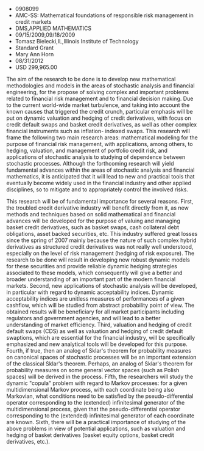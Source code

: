 
* 0908099
* AMC-SS: Mathematical foundations of responsible risk management in credit markets
* DMS,APPLIED MATHEMATICS
* 09/15/2009,09/18/2009
* Tomasz Bielecki,IL,Illinois Institute of Technology
* Standard Grant
* Mary Ann Horn
* 08/31/2012
* USD 299,965.00

The aim of the research to be done is to develop new mathematical methodologies
and models in the areas of stochastic analysis and financial engineering, for
the propose of solving complex and important problems related to financial risk
management and to financial decision making. Due to the current world-wide
market turbulence, and taking into account the known causes that triggered the
credit crunch, particular emphasis will be put on dynamic valuation and hedging
of credit derivatives, with focus on credit default swaps and basket credit
derivatives, as well as other complex financial instruments such as inflation-
indexed swaps. This research will frame the following two main research areas:
mathematical modeling for the purpose of financial risk management, with
applications, among others, to hedging, valuation, and management of portfolio
credit risk, and applications of stochastic analysis to studying of dependence
between stochastic processes. Although the forthcoming research will yield
fundamental advances within the areas of stochastic analysis and financial
mathematics, it is anticipated that it will lead to new and practical tools that
eventually become widely used in the financial industry and other applied
disciplines, so to mitigate and to appropriately control the involved risks.

This research will be of fundamental importance for several reasons. First, the
troubled credit derivative industry will benefit directly from it, as new
methods and techniques based on solid mathematical and financial advances will
be developed for the purpose of valuing and managing basket credit derivatives,
such as basket swaps, cash collateral debt obligations, asset backed securities,
etc. This industry suffered great losses since the spring of 2007 mainly because
the nature of such complex hybrid derivatives as structured credit derivatives
was not really well understood, especially on the level of risk management
(hedging of risk exposure). The research to be done will result in developing
new robust dynamic models for these securities and provide reliable dynamic
hedging strategies associated to these models, which consequently will give a
better and broader understanding of an important part of the modern financial
markets. Second, new applications of stochastic analysis will be developed, in
particular with regard to dynamic acceptability indices. Dynamic acceptability
indices are unitless measures of performances of a given cashflow, which will be
studied from abstract probability point of view. The obtained results will be
beneficiary for all market participants including regulators and government
agencies, and will lead to a better understanding of market efficiency. Third,
valuation and hedging of credit default swaps (CDS) as well as valuation and
hedging of credit default swaptions, which are essential for the financial
industry, will be specifically emphasized and new analytical tools will be
developed for this purpose. Fourth, if true, then an analog of Sklar's theorem
for probability measures on canonical spaces of stochastic processes will be an
important extension of the classical Sklar's theorem. Perhaps, an analog of
Sklar's theorem for probability measures on some general vector spaces (such as
Polish spaces) will be derived in the process. Fifth, the researchers will study
the dynamic "copula" problem with regard to Markov processes: for a given
multidimensional Markov process, with each coordinate being also Markovian, what
conditions need to be satisfied by the pseudo-differential operator
corresponding to the (extended) infinitesimal generator of the multidimensional
process, given that the pseudo-differential operator corresponding to the
(extended) infinitesimal generator of each coordinate are known. Sixth, there
will be a practical importance of studying of the above problems in view of
potential applications, such as valuation and hedging of basket derivatives
(basket equity options, basket credit derivatives, etc.).
